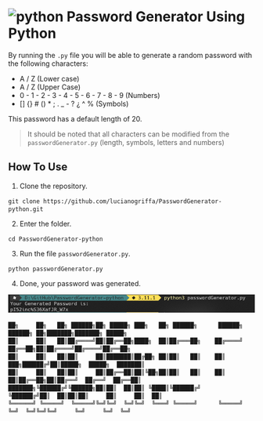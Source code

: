 # <img src='https://raw.githubusercontent.com/Thomas-George-T/Thomas-George-T/master/assets/python.svg' alt='python' height='32'> Password Generator Using Python

By running the ``.py`` file you will be able to generate a random password with the following characters:
- A / Z (Lower case)
- A / Z (Upper Case)
- 0 - 1 - 2 - 3 - 4 - 5 - 6 - 7 - 8 - 9 (Numbers)
- [] {} # () * ; . _ - ? ¿ ^ % (Symbols)

This password has a default length of 20.

> It should be noted that all characters can be modified from the ``passwordGenerator.py`` (length, symbols, letters and numbers)

## How To Use
1. Clone the repository.
``` 
git clone https://github.com/lucianogriffa/PasswordGenerator-python.git
```
2. Enter the folder.
```
cd PasswordGenerator-python
```
3. Run the file ``passwordGenerator.py``.
```
python passwordGenerator.py
```
4. Done, your password was generated.

![Example](./example.png)


```
██╗     ██╗   ██╗ ██████╗██╗ █████╗ ███╗   ██╗ ██████╗      ██████╗ ██████╗ ██╗███████╗███████╗ █████╗ 
██║     ██║   ██║██╔════╝██║██╔══██╗████╗  ██║██╔═══██╗    ██╔════╝ ██╔══██╗██║██╔════╝██╔════╝██╔══██╗
██║     ██║   ██║██║     ██║███████║██╔██╗ ██║██║   ██║    ██║  ███╗██████╔╝██║█████╗  █████╗  ███████║
██║     ██║   ██║██║     ██║██╔══██║██║╚██╗██║██║   ██║    ██║   ██║██╔══██╗██║██╔══╝  ██╔══╝  ██╔══██║
███████╗╚██████╔╝╚██████╗██║██║  ██║██║ ╚████║╚██████╔╝    ╚██████╔╝██║  ██║██║██║     ██║     ██║  ██║
╚══════╝ ╚═════╝  ╚═════╝╚═╝╚═╝  ╚═╝╚═╝  ╚═══╝ ╚═════╝      ╚═════╝ ╚═╝  ╚═╝╚═╝╚═╝     ╚═╝     ╚═╝  ╚═╝
```
